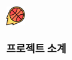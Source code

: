 <img src="/src/main/webapp/resources/img/icon/logo.png"  width="50px" height="50px"></img>
# 프로젝트 소계
